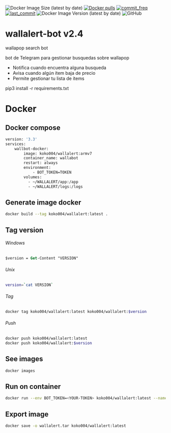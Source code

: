 ![Docker Image Size (latest by date)](https://img.shields.io/docker/image-size/koko004/wallalert-bot) [![Docker pulls](https://img.shields.io/docker/pulls/koko004/wallalert-bot?style=flat-square)](https://hub.docker.com/r/koko004/wallalert-bot)  [![commit_freq](https://img.shields.io/github/commit-activity/m/koko004/wallalert-bot?style=flat-square)](https://github.com/koko004/wallalert-bot/commits) [![last_commit](https://img.shields.io/github/last-commit/koko004/wallalert-bot?style=flat-square)](https://github.com/koko004/wallalert-bot/commits) ![Docker Image Version (latest by date)](https://img.shields.io/docker/v/koko004/wallalert-bot) ![GitHub](https://img.shields.io/github/license/koko004/wallalert-bot)


# wallalert-bot v2.4
wallapop search bot

bot de Telegram para gestionar busquedas sobre wallapop

- Notifica cuando encuentra alguna busqueda
- Avisa cuando algún ítem baja de precio
- Permite gestionar tu lista de ítems

pip3 install -r requirements.txt

# Docker

## Docker compose

```bash
version: '3.3'
services:
    wallbot-docker:
        image: koko004/wallalert:armv7
        container_name: wallabot
        restart: always
        environment:
            - BOT_TOKEN=TOKEN
        volumes:
          - ~/WALLALERT/app:/app
          - ~/WALLALERT/logs:/logs
```

## Generate image docker

```bash
docker build --tag koko004/wallalert:latest .
```

## Tag version

###### Windows
```ps
$version = Get-Content "VERSION"
```
###### Unix
```bash
version=`cat VERSION`
```

###### Tag
```bash
docker tag koko004/wallalert:latest koko004/wallalert:$version
```
###### Push
```bash
docker push koko004/wallalert:latest 
docker push koko004/wallalert:$version
```
## See images

```bash
docker images
```

## Run on container

```bash
docker run --env BOT_TOKEN=<YOUR-TOKEN> koko004/wallalert:latest --name wallalert-bot
```

## Export image
```bash
docker save -o wallalert.tar koko004/wallalert:latest
```
